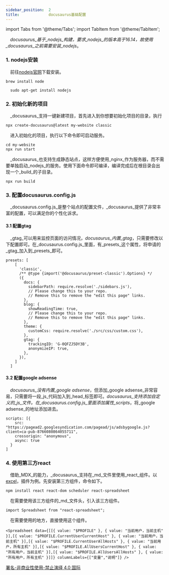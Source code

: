 ```yaml
---
sidebar_position:  2
title:             docusaurus基础配置
---
```


import Tabs from '@theme/Tabs';
import TabItem from '@theme/TabItem';

 _docusaurus_基于_nodejs_构建，要求_nodejs_的版本高于16.14，故使用_docusaurus_之前需要安装_nodejs_。

### 1. nodejs安装

<Tabs groupId="operating-systems">
  <TabItem value="win" label="Windows">

 前往[nodejs官网](https://nodejs.org/en/download)下载安装。

  </TabItem>
  <TabItem value="mac" label="macOS">

    brew install node

  </TabItem>

  <TabItem value="Ubuntu" label="Ubuntu">

      sudo apt-get install nodejs

  </TabItem>
</Tabs>

### 2. 初始化新的项目

 _docusaurus_支持一键新建项目，首先进入到你想要初始化项目的目录，执行

    npx create-docusaurus@latest my-website classic

 进入初始化的项目，执行以下命令即可启动服务。

    cd my-website
    npx run start

 _docusaurus_也支持生成静态站点，这样方便使用_nginx_作为服务器，而不需要单独启动_nodejs_的服务。使用下面命令即可编译，编译完成后在根目录会出现一个_build_的子目录。

    npx run build

### 3. 配置docusaurus.config.js

 _docusaurus.config.js_是整个站点的配置文件，_docusaurus_提供了非常丰富的配置，可以满足你的个性化诉求。

#### 3.1 配置gtag

 _gtag_可以用来监控页面的访问情况，_docusaurus_内置_gtag_，只需要修改以下配置即可。在_docusaurus.config.js_里面，有_presets_这个属性，将申请的_gtag_加入到_presets_即可。

    presets: [
        [
          'classic',
          /** @type {import('@docusaurus/preset-classic').Options} */
          ({
            docs: {
              sidebarPath: require.resolve('./sidebars.js'),
              // Please change this to your repo.
              // Remove this to remove the "edit this page" links.
            },
            blog: {
              showReadingTime: true,
              // Please change this to your repo.
              // Remove this to remove the "edit this page" links.
            },
            theme: {
              customCss: require.resolve('./src/css/custom.css'),
            },
            gtag: {
              trackingID: 'G-0QFZJ5DY3B',
              anonymizeIP: true,
            },
          }),
        ]
      ]

#### 3.2 配置google adsense

 _docusaurus_没有内置_google adsense_，但添加_google adsense_非常容易，只需要将一段_js_代码加入到_head_标签即可。_docusaurus_支持添加自定义的_js_文件。在_docusaurus.config.js_里面添加属性_scripts_，将_google adsense_的地址添加进去。

    scripts: [{
        src: "https://pagead2.googlesyndication.com/pagead/js/adsbygoogle.js?client=ca-pub-8766080864055711",
        crossorigin: "anonymous",
        async: true
      }
    ]

### 4. 使用第三方react

 借助_MDX_的能力，_docusaurus_支持在_md_文件里使用_react_组件。以[excel](https://www.npmjs.com/package/react-spreadsheet)，插件为例。先安装第三方组件，命令如下。

    npm install react react-dom scheduler react-spreadsheet

 在需要使用该三方组件的_md_文件头，引入该三方组件。

    import Spreadsheet from "react-spreadsheet";

 在需要使用的地方，直接使用这个组件。

    <Spreadsheet data={[[{ value: "$PROFILE" }, { value: "当前用户，当前主机" }],[{ value: "$PROFILE.CurrentUserCurrentHost" }, { value: "当前用户，当前主机" }],[{ value: "$PROFILE.CurrentUserAllHosts" }, { value: "当前用户，所有主机" }],[{ value: "$PROFILE.AllUsersCurrentHost" }, { value: "所有用户，当前主机" }],[{ value: "$PROFILE.AllUsersAllHosts" }, { value: "所有用户，所有主机" }]]} columnLabels={["变量","说明"]} />

[署名-非商业性使用-禁止演绎 4.0 国际](https://creativecommons.org/licenses/by-nc-nd/4.0/deed.zh)

